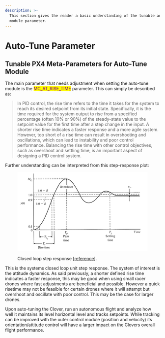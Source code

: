 ```yaml
---
description: >-
  This section gives the reader a basic understanding of the tunable auto-tune
  module parameter.
---
```


# Auto-Tune Parameter

## Tunable PX4 Meta-Parameters for Auto-Tune Module

The main parameter that needs adjustment when setting the auto-tune module is the <mark style="color:purple;">MC\_AT\_RISE\_TIME</mark> parameter. This can simply be described as:

> In PID control, the rise time refers to the time it takes for the system to reach its desired setpoint from its initial state. Specifically, it is the time required for the system output to rise from a specified percentage (often 10% or 90%) of the steady-state value to the setpoint value for the first time after a step change in the input. A shorter rise time indicates a faster response and a more agile system. However, too short of a rise time can result in overshooting and oscillations, which can lead to instability and poor control performance. Balancing the rise time with other control objectives, such as overshoot and settling time, is an important aspect of designing a PID control system.

Further understanding can be interpreted from this step-response plot:

<figure><img src="../../.gitbook/assets/pid (1).png" alt=""><figcaption><p>Closed loop step response [<a href="https://raceon.io/workshops/2_gain_scheduling/">reference</a>].</p></figcaption></figure>

This is the systems closed loop unit step response. The system of interest is the attitude dynamics. As said previously, a shorter defined rise time indicates a faster response, this may be good when using small racer drones where fast adjustments are beneficial and possible. However a quick risetime may not be feasible for certain drones where it will attempt but overshoot and oscillate with poor control. This may be the case for larger drones.&#x20;

Upon auto-tuning the Clover, run an autonomous flight and analyze how well it maintains its level horizontal level and tracks setpoints. While tracking can be improved with the outer control module (position and velocity) its orientation/attitude control will have a larger impact on the Clovers overall flight performance.
